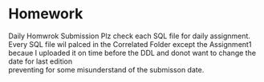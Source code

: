 # Homework
Daily Homwrok Submission
Plz check each SQL file for daily assignment.
<br>Every SQL file wil palced in the Correlated Folder except the Assignment1 <br>becaue I uploaded it on time before the DDL 
and donot want to change the date for last edition <br>preventing for some misunderstand of the submisson date.
